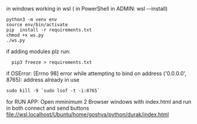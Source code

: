 in windows working in wsl ( in PowerShell in ADMIN: wsl --install)
```
python3 -m venv env 
source env/bin/activate
pip  install -r requirements.txt 
chmod +x ws.py 
./ws.py 
```
if adding modules plz run:
```
  pip3 freeze > requirements.txt
```
if OSError: [Errno 98] error while attempting to bind on address ('0.0.0.0', 8765): address already in use
```
sudo kill -9 `sudo lsof -t -i:8765`
```

for RUN APP:
Open mminimum 2 Browser windows with index.html and run in both connect and send buttons
[file://wsl.localhost/Ubuntu/home/goshva/python/durak/index.html](file://wsl.localhost/Ubuntu/home/goshva/python/durak/index.html)
